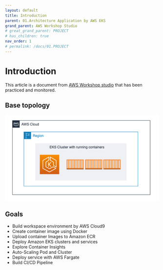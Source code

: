 ```yaml
---
layout: default
title: Introduction
parent: 01.Architecture Application by AWS EKS
grand_parent: AWS Workshop Studio
# great_grand_parent: PROJECT
# has_children: true
nav_order: 1
# permalink: /docs/01.PROJECT
---
```

# Introduction

This article is a document from [AWS Workshop studio](https://catalog.us-east-1.prod.workshops.aws/workshops/9c0aa9ab-90a9-44a6-abe1-8dff360ae428/en-US/10-intro) that has been practiced and monitored.

## Base topology

![1](/docs/01.PROJECT/00.AwsWorkshopStudio/01.ArchitectAppEKS/01.Introduce/pics/1.png)

## Goals

* Build workspace environment by AWS Cloud9  
* Create container image using Docker
* Upload container Images to Amazon ECR
* Deploy Amazon EKS clusters and services
* Explore Container Insights
* Auto-Scaling Pod and Cluster
* Deploy service with AWS Fargate
* Build CI/CD Pipeline
